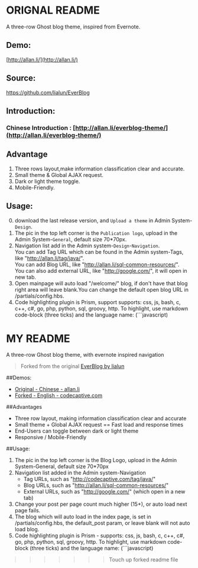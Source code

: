 # ORIGNAL README
A three-row Ghost blog theme, inspired from Evernote.

## Demo:
[http://allan.li/](http://allan.li/)

## Source:
https://github.com/lialun/EverBlog

## Introduction:
### Chinese Introduction : [http://allan.li/everblog-theme/](http://allan.li/everblog-theme/)

## Advantage
1. Three rows layout,make information classification clear and accurate.
2. Small theme & Global AJAX request.
3. Dark or light theme toggle.
4. Mobile-Friendly.

## Usage:
0. download the last release version, and `Upload a theme` in Admin System-`Design`.
1. The pic in the top left corner is the `Publication logo`, upload in the Admin System-`General`, default size 70*70px.
2. Navigation list add in the Admin system-`Design`-`Navigation`.    
    You can add Tag URL which can be found in the Admin system-Tags, like "http://allan.li/tag/java/".    
    You can add Blog URL, like "http://allan.li/sql-common-resources/".    
    You can also add external URL, like "http://google.com/", it will open in new tab.
3. Open mainpage will auto load "/welcome/" blog, if don't have that blog right area will leave blank.You can change the default open blog URL in /partials/config.hbs.
4. Code highlighting plugin is Prism, support supports: css, js, bash, c, c++, c#, go, php, python, sql, groovy, http. To highlight, use markdown code-block (three ticks) and the language name: (```javascript)

# MY README
A three-row Ghost blog theme, with evernote inspired navigation

> Forked from the original [EverBlog by lialun](https://github.com/lialun/EverBlog)

##Demos:
- [Original - Chinese - allan.li](http://allan.li)
- [Forked - English - codecaptive.com](http://codecaptive.com)

##Advantages
- Three row layout, making information classification clear and accurate
- Small theme + Global AJAX request == Fast load and response times
- End-Users can toggle between dark or light theme
- Responsive / Mobile-Friendly

##Usage:
1. The pic in the top left corner is the Blog Logo, upload in the Admin System-General, default size 70*70px
2. Navigation list added in the Admin system-Navigation
    - Tag URLs, such as "http://codecaptive.com/tag/java/"
    - Blog URLs, such as "http://allan.li/sql-common-resources/"
    - External URLs, such as "http://google.com/" (which open in a new tab)
3. Change your post per page count much higher (15+), or auto load next page fails.
4. The blog which will auto load in the index page, is set in /partials/config.hbs, the default_post param, or leave blank will not auto load blog.
5. Code highlighting plugin is Prism - supports:  css, js, bash, c, c++, c#, go, php, python, sql, groovy, http. To highlight, use markdown code-block (three ticks) and the language name: (\`\`\`javascript)
>>>>>>> Touch up forked readme file
